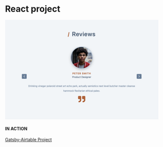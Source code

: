 # React project

![screenshot](images/screenshot-reviews-slider.png)

#### IN ACTION

[Gatsby-Airtable Project](https://gatsby-airtable-design-project.netlify.app/)
